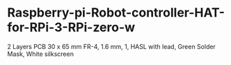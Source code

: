 # Raspberry-pi-Robot-controller-HAT-for-RPi-3-RPi-zero-w
2 Layers PCB 30 x 65 mm FR-4, 1.6 mm, 1, HASL with lead, Green Solder Mask, White silkscreen
